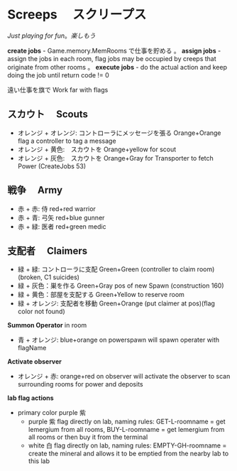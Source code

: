 # Screeps 　スクリープス

_Just playing for fun_。_楽しもう_

**create jobs** - Game.memory.MemRooms で仕事を貯める
。
**assign jobs** - assign the jobs in each room, flag jobs may be occupied by creeps that originate from other rooms
。
**execute jobs** - do the actual action and keep doing the job until return code != 0

遠い仕事を旗で Work far with flags

## スカウト　 Scouts

-   オレンジ + オレンジ: コントローラにメッセージを張る Orange+Orange flag a controller to tag a message
-   オレンジ + 黄色:　スカウトを Orange+yellow for scout
-   オレンジ + 灰色:　スカウトを Orange+Gray for Transporter to fetch Power (CreateJobs 53)

## 戦争　 Army

-   赤 + 赤: 侍 red+red warrior
-   赤 + 青: 弓矢 red+blue gunner
-   赤 + 緑: 医者 red+green medic

## 支配者　 Claimers

-   緑 + 緑: コントローラに支配 Green+Green (controller to claim room)(broken, C1 suicides)
-   緑 + 灰色：巣を作る Green+Gray pos of new Spawn (construction 160)
-   緑 + 黄色：部屋を支配する Green+Yellow to reserve room
-   緑 + オレンジ: 支配者を移動 Green+Orange (put claimer at pos)(flag color not found)

**Summon Operator** in room

-   青 + オレンジ: blue+orange on powerspawn will spawn operater with flagName

**Activate observer**

-   オレンジ + 赤: orange+red on observer will activate the observer to scan surrounding rooms for power and deposits

**lab flag actions**

-   primary color purple 紫
    -   purple 紫 flag directly on lab, naming rules: GET-L-roomname = get lemergium from all rooms, BUY-L-roomname = get lemergium from all rooms or then buy it from the terminal
    -   white 白 flag directly on lab, naming rules: EMPTY-GH-roomname = create the mineral and allows it to be emptied from the nearby lab to this lab

